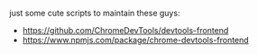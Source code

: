 just some cute scripts to maintain these guys:

* https://github.com/ChromeDevTools/devtools-frontend
* https://www.npmjs.com/package/chrome-devtools-frontend
